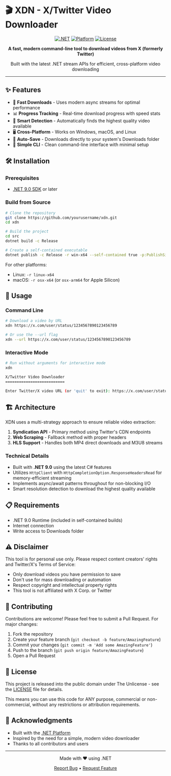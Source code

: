 # 🎬 XDN - X/Twitter Video Downloader

<div align="center">
  
  [![.NET](https://img.shields.io/badge/.NET-9.0-512BD4?style=for-the-badge&logo=dotnet)](https://dotnet.microsoft.com/)
  [![Platform](https://img.shields.io/badge/Platform-Windows%20%7C%20Linux%20%7C%20macOS-blue?style=for-the-badge)](https://github.com/yourusername/xdn)
  [![License](https://img.shields.io/badge/License-Unlicense-green?style=for-the-badge)](LICENSE)
  
  <p align="center">
    <strong>A fast, modern command-line tool to download videos from X (formerly Twitter)</strong>
  </p>
  
  <p align="center">
    Built with the latest .NET stream APIs for efficient, cross-platform video downloading
  </p>

</div>

---

## ✨ Features

- 🚀 **Fast Downloads** - Uses modern async streams for optimal performance
- 📊 **Progress Tracking** - Real-time download progress with speed stats
- 🎯 **Smart Detection** - Automatically finds the highest quality video available
- 🖥️ **Cross-Platform** - Works on Windows, macOS, and Linux
- 📁 **Auto-Save** - Downloads directly to your system's Downloads folder
- 🔧 **Simple CLI** - Clean command-line interface with minimal setup

## 🛠️ Installation

### Prerequisites

- [.NET 9.0 SDK](https://dotnet.microsoft.com/download/dotnet/9.0) or later

### Build from Source

```bash
# Clone the repository
git clone https://github.com/yourusername/xdn.git
cd xdn

# Build the project
cd src
dotnet build -c Release

# Create a self-contained executable
dotnet publish -c Release -r win-x64 --self-contained true -p:PublishSingleFile=true -o ../publish
```

For other platforms:
- Linux: `-r linux-x64`
- macOS: `-r osx-x64` (or `osx-arm64` for Apple Silicon)

## 📖 Usage

### Command Line

```bash
# Download a video by URL
xdn https://x.com/user/status/1234567890123456789

# Or use the --url flag
xdn --url https://x.com/user/status/1234567890123456789
```

### Interactive Mode

```bash
# Run without arguments for interactive mode
xdn

X/Twitter Video Downloader
==========================

Enter Twitter/X video URL (or 'quit' to exit): https://x.com/user/status/123...
```

## 🏗️ Architecture

XDN uses a multi-strategy approach to ensure reliable video extraction:

1. **Syndication API** - Primary method using Twitter's CDN endpoints
2. **Web Scraping** - Fallback method with proper headers
3. **HLS Support** - Handles both MP4 direct downloads and M3U8 streams

### Technical Details

- Built with **.NET 9.0** using the latest C# features
- Utilizes `HttpClient` with `HttpCompletionOption.ResponseHeadersRead` for memory-efficient streaming
- Implements async/await patterns throughout for non-blocking I/O
- Smart resolution detection to download the highest quality available

## 📋 Requirements

- .NET 9.0 Runtime (included in self-contained builds)
- Internet connection
- Write access to Downloads folder

## ⚠️ Disclaimer

This tool is for personal use only. Please respect content creators' rights and Twitter/X's Terms of Service:

- Only download videos you have permission to save
- Don't use for mass downloading or automation
- Respect copyright and intellectual property rights
- This tool is not affiliated with X Corp. or Twitter

## 🤝 Contributing

Contributions are welcome! Please feel free to submit a Pull Request. For major changes:

1. Fork the repository
2. Create your feature branch (`git checkout -b feature/AmazingFeature`)
3. Commit your changes (`git commit -m 'Add some AmazingFeature'`)
4. Push to the branch (`git push origin feature/AmazingFeature`)
5. Open a Pull Request

## 📝 License

This project is released into the public domain under The Unlicense - see the [LICENSE](LICENSE) file for details.

This means you can use this code for ANY purpose, commercial or non-commercial, without any restrictions or attribution requirements.

## 🙏 Acknowledgments

- Built with the [.NET Platform](https://dotnet.microsoft.com/)
- Inspired by the need for a simple, modern video downloader
- Thanks to all contributors and users

---

<div align="center">
  <p>Made with ❤️ using .NET</p>
  <p>
    <a href="https://github.com/yourusername/xdn/issues">Report Bug</a>
    •
    <a href="https://github.com/yourusername/xdn/issues">Request Feature</a>
  </p>
</div>